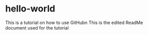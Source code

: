 # hello-world
This is a tutorial on how to use GitHubn
This is the edited ReadMe document used for the tutorial
